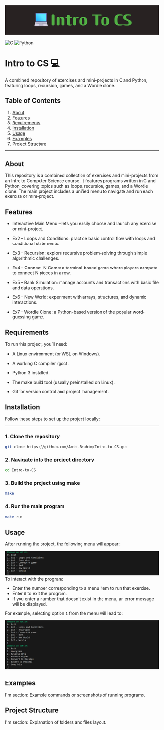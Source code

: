 ![Banner](images/banner.png)

![C](https://img.shields.io/badge/language-C-blue)
![Python](https://img.shields.io/badge/language-Python-yellow)

# Intro to CS 💻
A combined repository of exercises and mini-projects in C and Python, featuring loops, recursion, games, and a Wordle clone.

## Table of Contents

1. [About](#about)  
2. [Features](#features)  
3. [Requirements](#requirements)  
4. [Installation](#installation)  
5. [Usage](#usage)  
6. [Examples](#examples)  
7. [Project Structure](#project-structure)

---
## About
This repository is a combined collection of exercises and mini-projects from an Intro to Computer Science course. It features programs written in C and Python, covering topics such as loops, recursion, games, and a Wordle clone. The main project includes a unified menu to navigate and run each exercise or mini-project.
## Features
* Interactive Main Menu – lets you easily choose and launch any exercise or mini-project.

* Ex2 – Loops and Conditions: practice basic control flow with loops and conditional statements.

* Ex3 – Recursion: explore recursive problem-solving through simple algorithmic challenges.

* Ex4 – Connect-N Game: a terminal-based game where players compete to connect N pieces in a row.

* Ex5 – Bank Simulation: manage accounts and transactions with basic file and data operations.

* Ex6 – New World: experiment with arrays, structures, and dynamic interactions.

* Ex7 – Wordle Clone: a Python-based version of the popular word-guessing game.

## Requirements
To run this project, you’ll need:

* A Linux environment (or WSL on Windows).

* A working C compiler (gcc).

* Python 3 installed.

* The make build tool (usually preinstalled on Linux).

* Git for version control and project management.
## Installation
Follow these steps to set up the project locally:

---

### 1. Clone the repository
```bash
git clone https://github.com/Amit-Bruhim/Intro-to-CS.git  
```
### 2. Navigate into the project directory
```bash
cd Intro-to-CS
```
### 3. Build the project using make
```bash
make
```
### 4. Run the main program
```bash
make run
```
## Usage
After running the project, the following menu will appear:

![Project Menu Screenshot](images/Menu.png)
To interact with the program:
- Enter the number corresponding to a menu item to run that exercise.
- Enter `0` to exit the program.
- If you enter a number that doesn’t exist in the menu, an error message will be displayed.

For example, selecting option `1` from the menu will lead to:

![Example Option Screenshot](images/option%201.png)  
## Examples
I'm section: Example commands or screenshots of running programs.

## Project Structure
I'm section: Explanation of folders and files layout.
